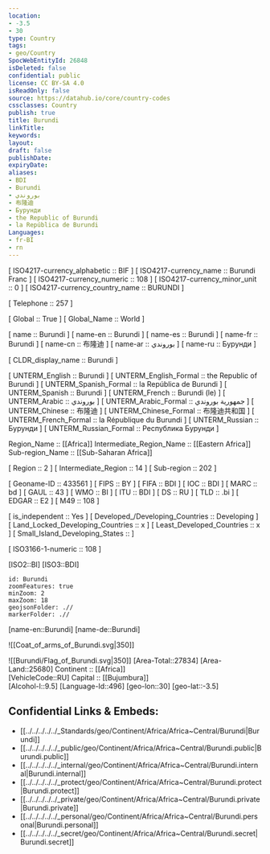 ```yaml
---
location:
- -3.5
- 30
type: Country
tags:
- geo/Country
SpocWebEntityId: 26848
isDeleted: false
confidential: public
license: CC BY-SA 4.0
isReadOnly: false
source: https://datahub.io/core/country-codes
cssclasses: Country
publish: true
title: Burundi
linkTitle: 
keywords: 
layout: 
draft: false
publishDate: 
expiryDate: 
aliases:
- BDI
- Burundi
- بوروندي
- 布隆迪
- Бурунди
- the Republic of Burundi
- la República de Burundi
Languages:
- fr-BI
- rn
---
```



[	ISO4217-currency_alphabetic	 :: BIF ] 
[	ISO4217-currency_name	 :: Burundi Franc ] 
[	ISO4217-currency_numeric	 :: 108 ] 
[	ISO4217-currency_minor_unit	 :: 0 ] 
[	ISO4217-currency_country_name	 :: BURUNDI ] 

[	Telephone	 :: 257 ] 

[	Global	 :: True ] 
[	Global_Name	 :: World ] 

[	name	 :: Burundi ] 
[	name-en	 :: Burundi ] 
[	name-es	 :: Burundi ] 
[	name-fr	 :: Burundi ] 
[	name-cn	 :: 布隆迪 ] 
[	name-ar	 :: بوروندي ] 
[	name-ru	 :: Бурунди ] 

[	CLDR_display_name	 :: Burundi ] 

[	UNTERM_English	 :: Burundi ] 
[	UNTERM_English_Formal	 :: the Republic of Burundi ] 
[	UNTERM_Spanish_Formal	 :: la República de Burundi ] 
[	UNTERM_Spanish	 :: Burundi ] 
[	UNTERM_French	 :: Burundi (le) ] 
[	UNTERM_Arabic	 :: بوروندي ] 
[	UNTERM_Arabic_Formal	 :: جمهورية بوروندي ] 
[	UNTERM_Chinese	 :: 布隆迪 ] 
[	UNTERM_Chinese_Formal	 :: 布隆迪共和国 ] 
[	UNTERM_French_Formal	 :: la République du Burundi ] 
[	UNTERM_Russian	 :: Бурунди ] 
[	UNTERM_Russian_Formal	 :: Республика Бурунди ] 

Region_Name ::  [[Africa]] 
Intermediate_Region_Name ::  [[Eastern Africa]] 
Sub-region_Name ::  [[Sub-Saharan Africa]] 

[	Region	 :: 2 ] 
[	Intermediate_Region	 :: 14 ] 
[	Sub-region	 :: 202 ] 

[	Geoname-ID	 :: 433561 ] 
[	FIPS	 :: BY ] 
[	FIFA	 :: BDI ] 
[	IOC	 :: BDI ] 
[	MARC	 :: bd ] 
[	GAUL	 :: 43 ] 
[	WMO	 :: BI ] 
[	ITU	 :: BDI ] 
[	DS	 :: RU ] 
[	TLD	 :: .bi ] 
[	EDGAR	 :: E2 ] 
[	M49	 :: 108 ] 

[	is_independent	 :: Yes ] 
[	Developed_/Developing_Countries	 :: Developing ] 
[	Land_Locked_Developing_Countries	 :: x ] 
[	Least_Developed_Countries	 :: x ] 
[	Small_Island_Developing_States	 ::  ] 

[	ISO3166-1-numeric	 :: 108 ] 



[ISO2::BI] 
[ISO3::BDI] 
```leaflet
id: Burundi
zoomFeatures: true 
minZoom: 2 
maxZoom: 18
geojsonFolder: .//
markerFolder: .//
```

[name-en::Burundi] 
[name-de::Burundi] 

![[Coat_of_arms_of_Burundi.svg|350]] 


![[Burundi/Flag_of_Burundi.svg|350]] 
[Area-Total::27834] 
[Area-Land::25680] 
Continent :: [[Africa]]  
[VehicleCode::RU] 
Capital :: [[Bujumbura]]  
[Alcohol-l::9.5] 
[Language-Id::496] 
[geo-lon::30] 
[geo-lat::-3.5] 



## Confidential Links & Embeds: 
- [[../../../../../_Standards/geo/Continent/Africa/Africa~Central/Burundi|Burundi]] 
- [[../../../../../_public/geo/Continent/Africa/Africa~Central/Burundi.public|Burundi.public]] 
- [[../../../../../_internal/geo/Continent/Africa/Africa~Central/Burundi.internal|Burundi.internal]] 
- [[../../../../../_protect/geo/Continent/Africa/Africa~Central/Burundi.protect|Burundi.protect]] 
- [[../../../../../_private/geo/Continent/Africa/Africa~Central/Burundi.private|Burundi.private]] 
- [[../../../../../_personal/geo/Continent/Africa/Africa~Central/Burundi.personal|Burundi.personal]] 
- [[../../../../../_secret/geo/Continent/Africa/Africa~Central/Burundi.secret|Burundi.secret]] 
